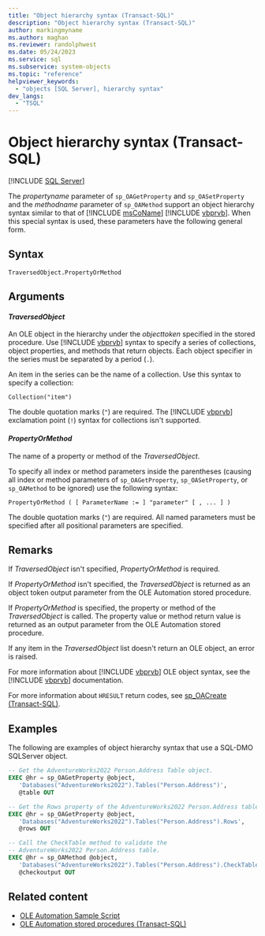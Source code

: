 ```yaml
---
title: "Object hierarchy syntax (Transact-SQL)"
description: "Object hierarchy syntax (Transact-SQL)"
author: markingmyname
ms.author: maghan
ms.reviewer: randolphwest
ms.date: 05/24/2023
ms.service: sql
ms.subservice: system-objects
ms.topic: "reference"
helpviewer_keywords:
  - "objects [SQL Server], hierarchy syntax"
dev_langs:
  - "TSQL"
---
```

# Object hierarchy syntax (Transact-SQL)

[!INCLUDE [SQL Server](../../includes/applies-to-version/sqlserver.md)]

The *propertyname* parameter of `sp_OAGetProperty` and `sp_OASetProperty` and the *methodname* parameter of `sp_OAMethod` support an object hierarchy syntax similar to that of [!INCLUDE [msCoName](../../includes/msconame-md.md)] [!INCLUDE [vbprvb](../../includes/vbprvb-md.md)]. When this special syntax is used, these parameters have the following general form.

## Syntax

```vbscript
TraversedObject.PropertyOrMethod
```

## Arguments

#### *TraversedObject*

An OLE object in the hierarchy under the *objecttoken* specified in the stored procedure. Use [!INCLUDE [vbprvb](../../includes/vbprvb-md.md)] syntax to specify a series of collections, object properties, and methods that return objects. Each object specifier in the series must be separated by a period (`.`).

An item in the series can be the name of a collection. Use this syntax to specify a collection:

```vbscript
Collection("item")
```

The double quotation marks (`"`) are required. The [!INCLUDE [vbprvb](../../includes/vbprvb-md.md)] exclamation point (`!`) syntax for collections isn't supported.

#### *PropertyOrMethod*

The name of a property or method of the *TraversedObject*.

To specify all index or method parameters inside the parentheses (causing all index or method parameters of `sp_OAGetProperty`, `sp_OASetProperty`, or `sp_OAMethod` to be ignored) use the following syntax:

```vbscript
PropertyOrMethod ( [ ParameterName := ] "parameter" [ , ... ] )
```

The double quotation marks (`"`) are required. All named parameters must be specified after all positional parameters are specified.

## Remarks

If *TraversedObject* isn't specified, *PropertyOrMethod* is required.

If *PropertyOrMethod* isn't specified, the *TraversedObject* is returned as an object token output parameter from the OLE Automation stored procedure.

If *PropertyOrMethod* is specified, the property or method of the *TraversedObject* is called. The property value or method return value is returned as an output parameter from the OLE Automation stored procedure.

If any item in the *TraversedObject* list doesn't return an OLE object, an error is raised.

For more information about [!INCLUDE [vbprvb](../../includes/vbprvb-md.md)] OLE object syntax, see the [!INCLUDE [vbprvb](../../includes/vbprvb-md.md)] documentation.

For more information about `HRESULT` return codes, see [sp_OACreate (Transact-SQL)](sp-oacreate-transact-sql.md).

## Examples

The following are examples of object hierarchy syntax that use a SQL-DMO SQLServer object.

```sql
-- Get the AdventureWorks2022 Person.Address Table object.
EXEC @hr = sp_OAGetProperty @object,
   'Databases("AdventureWorks2022").Tables("Person.Address")',
   @table OUT

-- Get the Rows property of the AdventureWorks2022 Person.Address table.
EXEC @hr = sp_OAGetProperty @object,
   'Databases("AdventureWorks2022").Tables("Person.Address").Rows',
   @rows OUT

-- Call the CheckTable method to validate the
-- AdventureWorks2022 Person.Address table.
EXEC @hr = sp_OAMethod @object,
   'Databases("AdventureWorks2022").Tables("Person.Address").CheckTable',
   @checkoutput OUT
```

## Related content

- [OLE Automation Sample Script](../stored-procedures/ole-automation-sample-script.md)
- [OLE Automation stored procedures (Transact-SQL)](ole-automation-stored-procedures-transact-sql.md)
